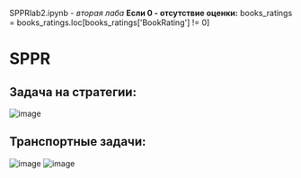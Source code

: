 SPPRlab2.ipynb - *вторая лаба*
**Если 0 - отсутствие оценки:**
books_ratings = books_ratings.loc[books_ratings['BookRating'] != 0]
# SPPR
Задача на стратегии:
-
![image](https://user-images.githubusercontent.com/82978703/204278441-b2612740-cd71-4b77-9c75-b374dcb1548b.png)

Транспортные задачи:
-
![image](https://user-images.githubusercontent.com/82978703/204292353-01987594-39be-42ae-9017-4eba2a6672f6.png)
![image](https://user-images.githubusercontent.com/82978703/204292425-df3890ab-5287-4599-a556-c9ed99d8320a.png)
